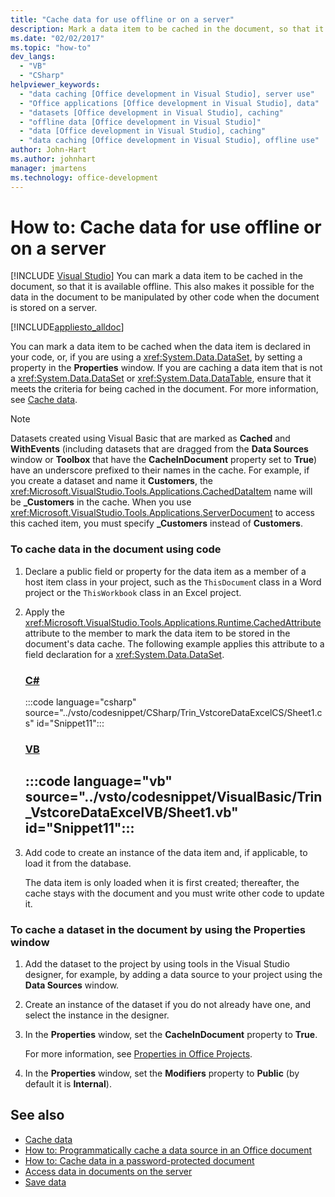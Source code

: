 ```yaml
---
title: "Cache data for use offline or on a server"
description: Mark a data item to be cached in the document, so that it's available offline. This makes it possible for the data in the document to be manipulated by other code.
ms.date: "02/02/2017"
ms.topic: "how-to"
dev_langs:
  - "VB"
  - "CSharp"
helpviewer_keywords:
  - "data caching [Office development in Visual Studio], server use"
  - "Office applications [Office development in Visual Studio], data"
  - "datasets [Office development in Visual Studio], caching"
  - "offline data [Office development in Visual Studio]"
  - "data [Office development in Visual Studio], caching"
  - "data caching [Office development in Visual Studio], offline use"
author: John-Hart
ms.author: johnhart
manager: jmartens
ms.technology: office-development
---
```

# How to: Cache data for use offline or on a server

 [!INCLUDE [Visual Studio](~/includes/applies-to-version/vs-windows-only.md)]
  You can mark a data item to be cached in the document, so that it is available offline. This also makes it possible for the data in the document to be manipulated by other code when the document is stored on a server.

 [!INCLUDE[appliesto_alldoc](../vsto/includes/appliesto-alldoc-md.md)]

 You can mark a data item to be cached when the data item is declared in your code, or, if you are using a <xref:System.Data.DataSet>, by setting a property in the **Properties** window. If you are caching a data item that is not a <xref:System.Data.DataSet> or <xref:System.Data.DataTable>, ensure that it meets the criteria for being cached in the document. For more information, see [Cache data](../vsto/caching-data.md).

> [!NOTE]
> Datasets created using Visual Basic that are marked as **Cached** and **WithEvents** (including datasets that are dragged from the **Data Sources** window or **Toolbox** that have the **CacheInDocument** property set to **True**) have an underscore prefixed to their names in the cache. For example, if you create a dataset and name it **Customers**, the <xref:Microsoft.VisualStudio.Tools.Applications.CachedDataItem> name will be **_Customers** in the cache. When you use <xref:Microsoft.VisualStudio.Tools.Applications.ServerDocument> to access this cached item, you must specify **_Customers** instead of **Customers**.

### To cache data in the document using code

1. Declare a public field or property for the data item as a member of a host item class in your project, such as the `ThisDocumen`t class in a Word project or the `ThisWorkbook` class in an Excel project.

2. Apply the <xref:Microsoft.VisualStudio.Tools.Applications.Runtime.CachedAttribute> attribute to the member to mark the data item to be stored in the document's data cache. The following example applies this attribute to a field declaration for a <xref:System.Data.DataSet>.

     ### [C#](#tab/csharp)
     :::code language="csharp" source="../vsto/codesnippet/CSharp/Trin_VstcoreDataExcelCS/Sheet1.cs" id="Snippet11":::

     ### [VB](#tab/vb)
     :::code language="vb" source="../vsto/codesnippet/VisualBasic/Trin_VstcoreDataExcelVB/Sheet1.vb" id="Snippet11":::
     ---

3. Add code to create an instance of the data item and, if applicable, to load it from the database.

     The data item is only loaded when it is first created; thereafter, the cache stays with the document and you must write other code to update it.

### To cache a dataset in the document by using the Properties window

1. Add the dataset to the project by using tools in the Visual Studio designer, for example, by adding a data source to your project using the **Data Sources** window.

2. Create an instance of the dataset if you do not already have one, and select the instance in the designer.

3. In the **Properties** window, set the **CacheInDocument** property to **True**.

     For more information, see [Properties in Office Projects](../vsto/properties-in-office-projects.md).

4. In the **Properties** window, set the **Modifiers** property to **Public** (by default it is **Internal**).

## See also
- [Cache data](../vsto/caching-data.md)
- [How to: Programmatically cache a data source in an Office document](../vsto/how-to-programmatically-cache-a-data-source-in-an-office-document.md)
- [How to: Cache data in a password-protected document](../vsto/how-to-cache-data-in-a-password-protected-document.md)
- [Access data in documents on the server](../vsto/accessing-data-in-documents-on-the-server.md)
- [Save data](../data-tools/save-data-back-to-the-database.md)
